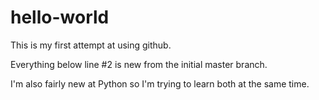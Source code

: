 # hello-world
This is my first attempt at using github.

Everything below line #2 is new from the initial master branch.

I'm also fairly new at Python so I'm trying to learn both at the same time.
